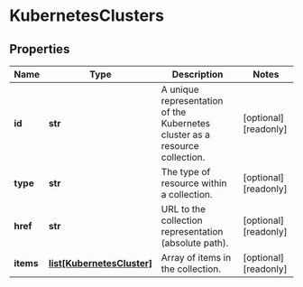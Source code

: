 # KubernetesClusters

## Properties
| Name | Type | Description | Notes |
| ------------ | ------------- | ------------- | ------------- |
| **id** | **str** | A unique representation of the Kubernetes cluster as a resource collection. | [optional] [readonly]  |
| **type** | **str** | The type of resource within a collection. | [optional] [readonly]  |
| **href** | **str** | URL to the collection representation (absolute path). | [optional] [readonly]  |
| **items** | [**list[KubernetesCluster]**](KubernetesCluster.md) | Array of items in the collection. | [optional] [readonly]  |


